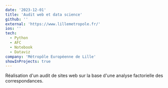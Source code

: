 ```yaml
---
date: '2023-12-01'
title: 'Audit web et data science'
github: ''
external: 'https://www.lillemetropole.fr/'
ios: ''
tech:
  - Python
  - AFC
  - Notebook
  - Dataviz
company: 'Métropôle Européenne de Lille'
showInProjects: true
---
```


Réalisation d'un audit de sites web sur la base d'une analyse factorielle des correspondances.
